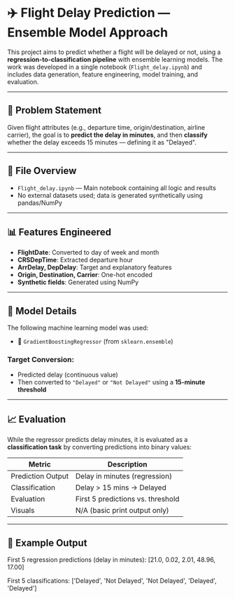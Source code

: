 # ✈️ Flight Delay Prediction — Ensemble Model Approach

This project aims to predict whether a flight will be delayed or not, using a **regression-to-classification pipeline** with ensemble learning models. The work was developed in a single notebook (`Flight_delay.ipynb`) and includes data generation, feature engineering, model training, and evaluation.

---

## 🧠 Problem Statement

Given flight attributes (e.g., departure time, origin/destination, airline carrier), the goal is to **predict the delay in minutes**, and then **classify** whether the delay exceeds 15 minutes — defining it as "Delayed".

---

## 📁 File Overview

- `Flight_delay.ipynb` — Main notebook containing all logic and results
- No external datasets used; data is generated synthetically using pandas/NumPy

---

## 📊 Features Engineered

- **FlightDate**: Converted to day of week and month
- **CRSDepTime**: Extracted departure hour
- **ArrDelay, DepDelay**: Target and explanatory features
- **Origin, Destination, Carrier**: One-hot encoded
- **Synthetic fields**: Generated using NumPy

---

## 🧪 Model Details

The following machine learning model was used:

- 🔹 `GradientBoostingRegressor` (from `sklearn.ensemble`)

### Target Conversion:
- Predicted delay (continuous value)
- Then converted to `"Delayed"` or `"Not Delayed"` using a **15-minute threshold**

---

## 📈 Evaluation

While the regressor predicts delay minutes, it is evaluated as a **classification task** by converting predictions into binary values:

| Metric             | Description                        |
|--------------------|------------------------------------|
| Prediction Output  | Delay in minutes (regression)      |
| Classification     | Delay > 15 mins → Delayed          |
| Evaluation         | First 5 predictions vs. threshold  |
| Visuals            | N/A (basic print output only)      |

---

## 🧾 Example Output


First 5 regression predictions (delay in minutes):
[21.0, 0.02, 2.01, 48.96, 17.00]

First 5 classifications:
['Delayed', 'Not Delayed', 'Not Delayed', 'Delayed', 'Delayed']
